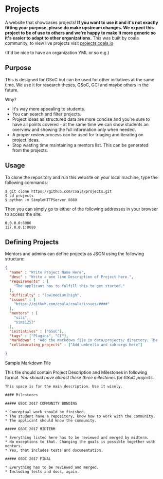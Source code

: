 # Projects

A website that showcases projects! **If you want to use it and it's not exactly
fitting your purpose, please do make upstream changes. We expect this project
to be of use to others and we're happy to make it more generic so it's easier
to adapt to other organizations.** This was built by coala community, to view
live projects visit [projects.coala.io](https://projects.coala.io)

(It'd be nice to have an organization YML or so e.g.)

## Purpose

This is designed for GSoC but can be used for other initiatives at the same
time. We use it for research theses, GSoC, GCI and maybe others in the future.

Why?

- It's way more appealing to students.
- You can search and filter projects.
- Project ideas as structured data are more concise and you're sure to have all
  points covered - at the same time we can show students an overview and showing
  the full information only when needed.
- A proper review process can be used for triaging and iterating on project
  ideas.
- Stop wasting time maintaining a mentors list. This can be generated from the
  projects.

## Usage

To clone the repository and run this website on your local machine, type the following commands:

    $ git clone https://github.com/coala/projects.git
    $ cd projects
    $ python -m SimpleHTTPServer 8080


Then you can simply go to either of the following addresses in your browser to access the site:

    0.0.0.0:8080
    127.0.0.1:8080

## Defining Projects

Mentors and admins can define projects as JSON using the following structure:

```json
{
  "name" : "Write Project Name Here",
  "desc" : "Write a one line Description of Project here.",
  "requirements" : [
    "The applicant has to fulfill this to get started."
  ],
  "difficulty" : "low|medium|high",
  "issues" : [
    "https://github.com/coala/coala/issues/####"
  ],
  "mentors" : [
    "sils",
    "sims1253"
  ],
  "initiatives" : ["GSoC"],
  "tags" : ["Plugins", "CI"],
  "markdown" : "Add the markdown file in data/projects/ directory. The name of that .md file should come here.",
  "collaborating_projects" : ["Add umbrella and sub-orgs here"]

}
```

Sample Markdown File

This file should contain Project Description and Milestones in following format.
_You should have atleast these three milestones for GSoC projects._

```
This space is for the main description. Use it wisely. 

#### Milestones

##### GSOC 2017 COMMUNITY BONDING

* Conceptual work should be finished.
* The student have a repository, know how to work with the community.
* The applicant should know the community.

##### GSOC 2017 MIDTERM

* Everything listed here has to be reviewed and merged by midterm.
* No exceptions to that. Changing the goals is possible together with mentors.
* Yes, that includes tests and documentation.

##### GSOC 2017 FINAL

* Everything has to be reviewed and merged.
* Including tests and docs, again.

```
